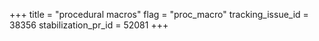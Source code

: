 +++
title = "procedural macros"
flag = "proc_macro"
tracking_issue_id = 38356
stabilization_pr_id = 52081
+++
